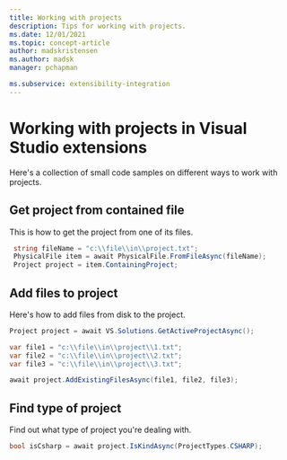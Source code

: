 ```yaml
---
title: Working with projects
description: Tips for working with projects.
ms.date: 12/01/2021
ms.topic: concept-article
author: madskristensen
ms.author: madsk
manager: pchapman

ms.subservice: extensibility-integration
---
```

# Working with projects in Visual Studio extensions

Here's a collection of small code samples on different ways to work with projects.

## Get project from contained file
This is how to get the project from one of its files.

```csharp
 string fileName = "c:\\file\\in\\project.txt";
 PhysicalFile item = await PhysicalFile.FromFileAsync(fileName);
 Project project = item.ContainingProject;
```

## Add files to project
Here's how to add files from disk to the project.

```csharp
Project project = await VS.Solutions.GetActiveProjectAsync();

var file1 = "c:\\file\\in\\project\\1.txt";
var file2 = "c:\\file\\in\\project\\2.txt";
var file3 = "c:\\file\\in\\project\\3.txt";

await project.AddExistingFilesAsync(file1, file2, file3);
```

## Find type of project
Find out what type of project you're dealing with.

```csharp
bool isCsharp = await project.IsKindAsync(ProjectTypes.CSHARP);
```
